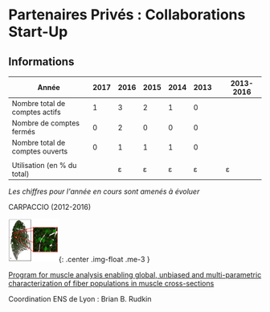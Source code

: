 Partenaires Privés : Collaborations Start-Up
============================================

Informations
------------

| Année                                               |  2017  | 2016 | 2015 | 2014 | 2013 |      | 2013-2016 |
|-----------------------------------------------------|--------|------|------|------|------|------|-----------| 
| Nombre total de comptes actifs                      |  1     |  3   |  2   |  1   |  0   |      |           | 
| Nombre de comptes fermés                            |  0     |  2   |  0   |  0   |  0   |      |           |
| Nombre total de comptes ouverts                     |  0     |  1   |  1   |  1   |  0   |      |           |
|                                                     |        |      |      |      |      |      |           |    
| Utilisation (en % du total)                         |        |  ɛ   |  ɛ   |  ɛ   |  ɛ   |      |    ɛ      | 

*Les chiffres pour l'année en cours sont amenés à évoluer*

CARPACCIO (2012-2016) 

![Image carpacciologo](../../../_static/img_projets/carpacciologo.png){: .center .img-float .me-3 }

[Program for muscle analysis enabling global, unbiased and multi-parametric characterization of fiber populations in muscle cross-sections](#)

Coordination ENS de Lyon : Brian B. Rudkin  